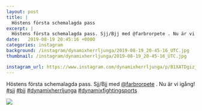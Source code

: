 ```yaml
---
layout: post
title: |
  Höstens första schemalagda pass
excerpt: |
  Höstens första schemalagda pass. Sjj/Bjj med @farbrorpete . Nu är vi igång!    
date:   2019-08-19 20:45:16 +0000
categories: instagram
background: /instagram/dynamixherrljunga/2019-08-19_20-45-16_UTC.jpg
thumbnail: /instagram/dynamixherrljunga/2019-08-19_20-45-16_UTC.jpg

instagram_url: https://www.instagram.com/dynamixherrljunga/p/B1XATDgizjG
---
```

Höstens första schemalagda pass. Sjj/Bjj med [@farbrorpete](https://www.instagram.com/farbrorpete/) . Nu är vi igång! [#sjj](https://www.instagram.com/explore/tags/sjj/) [#bjj](https://www.instagram.com/explore/tags/bjj/) [#dynamixherrljunga](https://www.instagram.com/explore/tags/dynamixherrljunga/) [#dynamixfightingsports](https://www.instagram.com/explore/tags/dynamixfightingsports/)



<img src='{{ site.baseurl }}/instagram/dynamixherrljunga/2019-08-19_20-45-16_UTC.jpg' class='img-fluid' />
